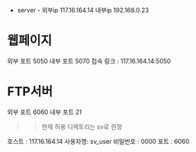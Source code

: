 - server -
외부ip 117.16.164.14
내부ip 192.168.0.23

# 웹페이지
외부 포트 5050
내부 포트 5070
접속 링크 : 117.16.164.14:5050

# FTP서버 
외부 포트 6060
내부 포트 21
>> 현재 허용 디렉토리는 sv로 한정 

호스트 : 117.16.164.14
사용자명: sv_user
비밀번호 : 0000
포트 : 6060